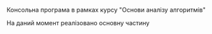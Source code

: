 Консольна програма в рамках курсу "Основи аналізу алгоритмів"

На даний момент реалізовано основну частину

